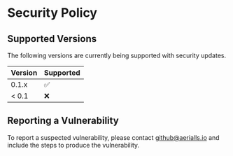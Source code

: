 # Security Policy

## Supported Versions

The following versions are currently being supported with security updates.

| Version | Supported          |
| ------- | ------------------ |
| 0.1.x   | :white_check_mark: |
| < 0.1   | :x:                |

## Reporting a Vulnerability

To report a suspected vulnerability, please contact github@aerialls.io and include the steps to produce the vulnerability.
